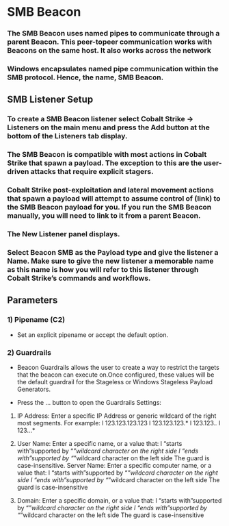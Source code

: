 # SMB Beacon

### The SMB Beacon uses named pipes to communicate through a parent Beacon. This peer-topeer communication works with Beacons on the same host. It also works across the network

### Windows encapsulates named pipe communication within the SMB protocol. Hence, the name, SMB Beacon.

## SMB Listener Setup

### To create a SMB Beacon listener select Cobalt Strike -> Listeners on the main menu and press the Add button at the bottom of the Listeners tab display.

### The SMB Beacon is compatible with most actions in Cobalt Strike that spawn a payload. The exception to this are the user-driven attacks that require explicit stagers.

### Cobalt Strike post-exploitation and lateral movement actions that spawn a payload will attempt to assume control of (link) to the SMB Beacon payload for you. If you run the SMB Beacon manually, you will need to link to it from a parent Beacon.

### The New Listener panel displays.

### Select Beacon SMB as the Payload type and give the listener a Name. Make sure to give the new listener a memorable name as this name is how you will refer to this listener through Cobalt Strike’s commands and workflows.

## Parameters

### 1) Pipename (C2)

 - Set an explicit pipename or accept the default option.

### 2) Guardrails

 - Beacon Guardrails allows the user to create a way to restrict the targets
that the beacon can execute on.Once configured, these values will be the default
guardrail for the Stageless or Windows Stageless Payload Generators.

 - Press the ... button to open the Guardrails Settings:

 1) IP Address: Enter a specific IP Address or generic wildcard of the right most
segments. For example:
l 123.123.123.123
l 123.123.123.*
l 123.123.*.*
l 123.*.*.*

 2) User Name: Enter a specific name, or a value that:
l “starts with”supported by “*”wildcard character on the right side
l “ends with”supported by “*”wildcard character on the left side
The guard is case-insensitive.
Server Name: Enter a specific computer name, or a value that:
l “starts with”supported by “*”wildcard character on the right side
l “ends with”supported by “*”wildcard character on the left side
The guard is case-insensitive

 3) Domain: Enter a specific domain, or a value that:
l “starts with”supported by “*”wildcard character on the right side
l “ends with”supported by “*”wildcard character on the left side
The guard is case-insensitive

